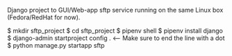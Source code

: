 Django project to GUI/Web-app sftp service running on the same Linux box (Fedora/RedHat for now).

$ mkdir sftp_project
$ cd sftp_project
$ pipenv shell
$ pipenv install django
$ django-admin startproject config .      <-- Make sure to end the line with a dot
$ python manage.py startapp sftp
